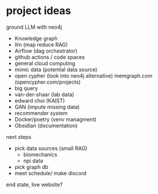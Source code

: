 # project ideas

ground LLM with neo4j

 - Knowledge graph
 - llm (map reduce RAG)
 - Airflow (dag orchestrator)
 - github actions / code spaces
 - general cloud computing
 - mimic data (potential data source)
 - open cypher (look into neo4j alternative) memgraph.com (opencypher.com/projects)
 - big query 
 - van-der-shaar (lab data)
 - edward choi (KAIST) 
 - GAN (impute missing data) 
 - recommender system  
 - Docker/poetry (venv managment)
 - Obsidian (documentation)

next steps
 - pick data sources (small RAG)
    - biomechanics 
    - npi data
 - pick graph db
 - meet schedule/ make discord 
 
end state, live website?

